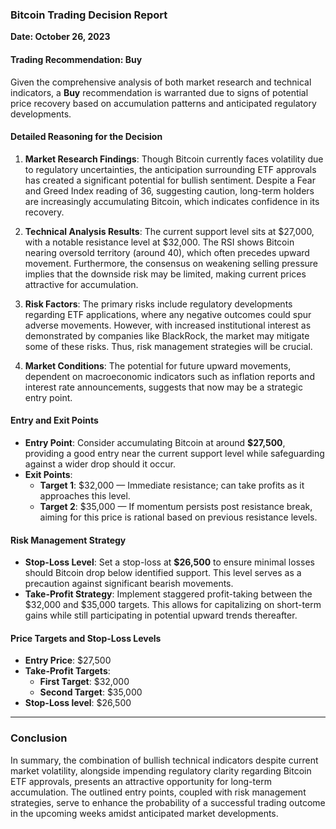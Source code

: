 ### Bitcoin Trading Decision Report  
**Date: October 26, 2023**  

#### Trading Recommendation: **Buy**  
Given the comprehensive analysis of both market research and technical indicators, a **Buy** recommendation is warranted due to signs of potential price recovery based on accumulation patterns and anticipated regulatory developments.

#### Detailed Reasoning for the Decision  
1. **Market Research Findings**: Though Bitcoin currently faces volatility due to regulatory uncertainties, the anticipation surrounding ETF approvals has created a significant potential for bullish sentiment. Despite a Fear and Greed Index reading of 36, suggesting caution, long-term holders are increasingly accumulating Bitcoin, which indicates confidence in its recovery.

2. **Technical Analysis Results**: The current support level sits at $27,000, with a notable resistance level at $32,000. The RSI shows Bitcoin nearing oversold territory (around 40), which often precedes upward movement. Furthermore, the consensus on weakening selling pressure implies that the downside risk may be limited, making current prices attractive for accumulation.

3. **Risk Factors**: The primary risks include regulatory developments regarding ETF applications, where any negative outcomes could spur adverse movements. However, with increased institutional interest as demonstrated by companies like BlackRock, the market may mitigate some of these risks. Thus, risk management strategies will be crucial.

4. **Market Conditions**: The potential for future upward movements, dependent on macroeconomic indicators such as inflation reports and interest rate announcements, suggests that now may be a strategic entry point. 

#### Entry and Exit Points  
- **Entry Point**: Consider accumulating Bitcoin at around **$27,500**, providing a good entry near the current support level while safeguarding against a wider drop should it occur.  
- **Exit Points**:  
   - **Target 1**: $32,000 — Immediate resistance; can take profits as it approaches this level.  
   - **Target 2**: $35,000 — If momentum persists post resistance break, aiming for this price is rational based on previous resistance levels.  

#### Risk Management Strategy  
- **Stop-Loss Level**: Set a stop-loss at **$26,500** to ensure minimal losses should Bitcoin drop below identified support. This level serves as a precaution against significant bearish movements.  
- **Take-Profit Strategy**: Implement staggered profit-taking between the $32,000 and $35,000 targets. This allows for capitalizing on short-term gains while still participating in potential upward trends thereafter.  

#### Price Targets and Stop-Loss Levels  
- **Entry Price**: $27,500  
- **Take-Profit Targets**:  
   - **First Target**: $32,000  
   - **Second Target**: $35,000  
- **Stop-Loss level**: $26,500  

---

### Conclusion  
In summary, the combination of bullish technical indicators despite current market volatility, alongside impending regulatory clarity regarding Bitcoin ETF approvals, presents an attractive opportunity for long-term accumulation. The outlined entry points, coupled with risk management strategies, serve to enhance the probability of a successful trading outcome in the upcoming weeks amidst anticipated market developments.